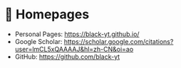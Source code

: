 # 📎 Homepages
- Personal Pages: https://black-yt.github.io/
- Google Scholar: https://scholar.google.com/citations?user=lmCL5xQAAAAJ&hl=zh-CN&oi=ao
- GitHub: https://github.com/black-yt
